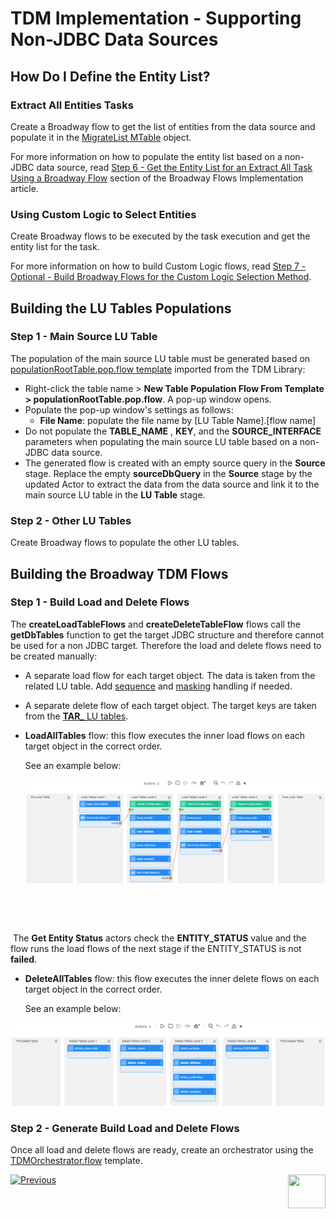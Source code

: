 # TDM Implementation - Supporting Non-JDBC Data Sources

## How Do I Define the Entity List?

### Extract All Entities Tasks

Create a Broadway flow to get the list of entities from the data source and populate it in the [MigrateList MTable](/articles/TDM/tdm_implementation/04_fabric_tdm_library.md#migratelist) object.

For more information on how to populate the entity list based on a non-JDBC data source, read [Step 6 - Get the Entity List for an Extract All Task Using a Broadway Flow](/articles/TDM/tdm_implementation/11_tdm_implementation_using_generic_flows.md#step-6---optional---get-the-entity-list-for-an-extract-all-task-using-a-broadway-flow) section of the Broadway Flows Implementation article.

### Using Custom Logic to Select Entities 

Create Broadway flows to be executed by the task execution and get the entity list for the task. 

For more information on how to build Custom Logic flows, read [Step 7 - Optional - Build Broadway Flows for the Custom Logic Selection Method](/articles/TDM/tdm_implementation/11_tdm_implementation_using_generic_flows.md#step-7---optional---build-broadway-flows-for-the-custom-logic--selection-method).

## Building the LU Tables Populations

### Step 1 - Main Source LU Table

The population of the main source LU table must be generated based on [populationRootTable.pop.flow template](/articles/TDM/tdm_implementation/05_tdm_lu_implementation_general.md#step-3---add-the-source-lu-tables-to-the-lu-schema) imported from the TDM Library:

- Right-click the table name > **New Table Population Flow From Template > populationRootTable.pop.flow**. A pop-up window opens.
- Populate the pop-up window's settings as follows:
  - **File Name**: populate the file name by [LU Table Name].[flow name]
- Do not populate the **TABLE_NAME** , **KEY**, and the **SOURCE_INTERFACE** parameters when populating the main source LU table based on a non-JDBC data source.
- The generated flow is created with an empty source query in the **Source** stage. Replace the empty **sourceDbQuery** in the **Source** stage by the updated Actor to extract the data from the data source and link it to the main source LU table in the **LU Table** stage.

### Step 2 - Other LU Tables

Create Broadway flows to populate the other LU tables.

## Building the Broadway TDM Flows

### Step 1 - Build Load and Delete Flows

The **createLoadTableFlows** and **createDeleteTableFlow** flows call the **getDbTables** function to get the target JDBC structure and therefore cannot be used for a non JDBC target.  Therefore the load and delete flows need to be created manually:

- A separate load flow for each target object. The data is taken from the related LU table. Add [sequence](11_tdm_implementation_using_generic_flows.md#update-the-load-flows-with-the-sequence-actors) and [masking](tdm_implementation/11_tdm_implementation_using_generic_flows.md#step-5---mask-the-sensitive-data) handling if needed.

- A separate delete flow of each target object. The target keys are taken from the [**TAR_** LU tables](08_tdm_implement_delete_of_entities.md).

- **LoadAllTables** flow:  this flow executes the inner load flows on each target object in the correct order. 

  See an example below:

  ![load All](images/loadAllTablesFlow_Example.png)



​		

​		

​		The **Get Entity Status** actors check the **ENTITY_STATUS** value and the flow runs the load flows of the next stage if the ENTITY_STATUS is not **failed**.

- **DeleteAllTables** flow:  this flow executes the inner delete flows on each target object in the correct order. 

  See an example below:

![delete All](images/deleteAllTablesFlow_Example.png)



### 		

### Step 2 - Generate Build Load and Delete Flows 

Once all load and delete flows are ready, create an orchestrator using the [TDMOrchestrator.flow](11_tdm_implementation_using_generic_flows.md#step-4---create-the-tdmorchestratorflow-from-the-template) template.



[![Previous](/articles/images/Previous.png)](13_tdm_implementation_supporting_different_product_versions.md)[<img align="right" width="60" height="54" src="/articles/images/Next.png">](15_tdm_integrating_the_tdm_portal_with_broadway_editors.md)

